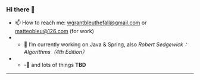 ### Hi there 👋

- 📫 How to reach me: wgrantbleuthefall@gmail.com or matteobleu@126.com (for work)
- - 🔭 I’m currently working on Java & Spring, also *Robert Sedgewick：Algorithms（4th Edition）* 
- - -💬 and lots of things **TBD**
---

<!--
**Wuxy-Bleu/Wuxy-Bleu** is a ✨ _special_ ✨ repository because its `README.md` (this file) appears on your GitHub profile.

Here are some ideas to get you started:

- 🔭 I’m currently working on ...
- 🌱 I’m currently learning ...
- 👯 I’m looking to collaborate on ...
- 🤔 I’m looking for help with ...
- 💬 Ask me about ...
- 📫 How to reach me: ...
- 😄 Pronouns: ...
- ⚡ Fun fact: ...
-->

